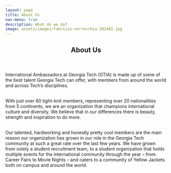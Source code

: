 ```yaml
---
layout: page
title: About Us
nav-menu: true
description: What do we do?
image: assets/images/fabrizio-verrecchia-202402.jpg
---
```


<!-- Main -->
<div id="main" class="alt">

<!-- Page title -->
<section id="one">
    <div class="inner">
        <header class="major">
            <h1>About Us</h1>
        </header>

<!-- Page content -->
<p>International Ambassadors at Georgia Tech (GTIA) is made up of some of the best talent Georgia Tech can offer, with members from around the world and across Tech’s disciplines.<br><br>

With just over 60 tight-knit members, representing over 20 nationalities from 5 continents, we are an organization that champions international culture and diversity. We believe that in our differences there is beauty, strength and inspiration to do more.<br><br>

Our talented, hardworking and honestly pretty cool members are the main reason our organization has grown in our role in the Georgia Tech community at such a great rate over the last few years. We have grown from solely a student recruitment team, to a student organization that holds multiple events for the international community through the year – from Career Fairs to Movie Nights – and caters to a community of Yellow Jackets both on campus and around the world.
</p>

